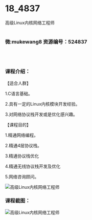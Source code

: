# 18_4837
高级Linux内核网络工程师
<br/></br>
<h3>微:mukewang8 资源编号：524837</h3>
<br/></br>
<h3>课程介绍：</h3>
<p>【适合人群】</p>
<p>1.C语言基础。</p>
<p>2.具有一定的<a title="查看与 Linux 相关的文章" target="_blank">Linux</a>内核模块开发经验。</p>
<p>3.对网络协议栈开发或是优化感兴趣。</p>
<p>【课程目的】</p>
<p>1.精通网络编程。</p>
<p>2.精通4层协议栈。</p>
<p>3.精通协议栈优化</p>
<p>4.精通无线协议栈开发及优化</p>
<p>5.网络咨询顾问。</p>
<p><img src="https://www.ko996.com/wp-content/uploads/img/2019/03/4-12-300x223.png" alt="高级Linux内核网络工程师"></p>
<h3>课程截图：</h3>
<p><img src="https://www.ko996.com/wp-content/uploads/img/2019/03/1-23.png" alt="高级Linux内核网络工程师"></p>
